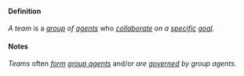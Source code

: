 #### Definition

*A team* is a *[group](https://github.com/gcassel/Modular-Organization-Terminology/blob/master/terms/group.md) of [agents](https://github.com/gcassel/Modular-Organization-Terminology/blob/master/terms/agent.md)* who *[collaborate](https://github.com/gcassel/Modular-Organization-Terminology/blob/master/terms/collaborate.md) on a [specific](https://github.com/gcassel/Modular-Organization-Terminology/blob/master/terms/specific.md) [goal](https://github.com/gcassel/Modular-Organization-Terminology/blob/master/terms/goal.md)*.
		
#### Notes

*Teams* often *[form](https://github.com/gcassel/Modular-Organization-Terminology/blob/master/terms/form.md) [group agents](https://github.com/gcassel/Modular-Organization-Terminology/blob/master/compound-terms/group-agent.md)* and/or *are [governed](https://github.com/gcassel/Modular-Organization-Terminology/blob/master/terms/govern.md) by group agents*.  
